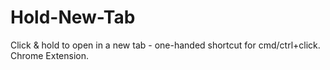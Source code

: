 # Hold-New-Tab
Click &amp; hold to open in a new tab - one-handed shortcut for cmd/ctrl+click. Chrome Extension.
